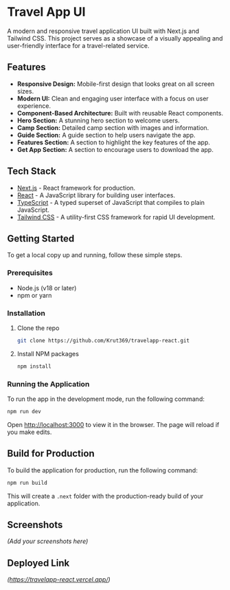 # Travel App UI

A modern and responsive travel application UI built with Next.js and Tailwind CSS. This project serves as a showcase of a visually appealing and user-friendly interface for a travel-related service.

## Features

*   **Responsive Design:** Mobile-first design that looks great on all screen sizes.
*   **Modern UI:** Clean and engaging user interface with a focus on user experience.
*   **Component-Based Architecture:** Built with reusable React components.
*   **Hero Section:** A stunning hero section to welcome users.
*   **Camp Section:** Detailed camp section with images and information.
*   **Guide Section:** A guide section to help users navigate the app.
*   **Features Section:** A section to highlight the key features of the app.
*   **Get App Section:** A section to encourage users to download the app.

## Tech Stack

*   [Next.js](https://nextjs.org/) - React framework for production.
*   [React](https://reactjs.org/) - A JavaScript library for building user interfaces.
*   [TypeScript](https://www.typescriptlang.org/) - A typed superset of JavaScript that compiles to plain JavaScript.
*   [Tailwind CSS](https://tailwindcss.com/) - A utility-first CSS framework for rapid UI development.

## Getting Started

To get a local copy up and running, follow these simple steps.

### Prerequisites

*   Node.js (v18 or later)
*   npm or yarn

### Installation

1.  Clone the repo
    ```sh
    git clone https://github.com/Krut369/travelapp-react.git
    ```
2.  Install NPM packages
    ```sh
    npm install
    ```

### Running the Application

To run the app in the development mode, run the following command:

```sh
npm run dev
```

Open [http://localhost:3000](http://localhost:3000) to view it in the browser. The page will reload if you make edits.

## Build for Production

To build the application for production, run the following command:

```sh
npm run build
```

This will create a `.next` folder with the production-ready build of your application.

## Screenshots

_(Add your screenshots here)_

## Deployed Link

_(https://travelapp-react.vercel.app/)_
